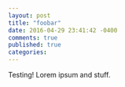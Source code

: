 ```yaml
---
layout: post
title: "foobar"
date: 2016-04-29 23:41:42 -0400
comments: true
published: true
categories:
---
```

Testing! Lorem ipsum and stuff.
